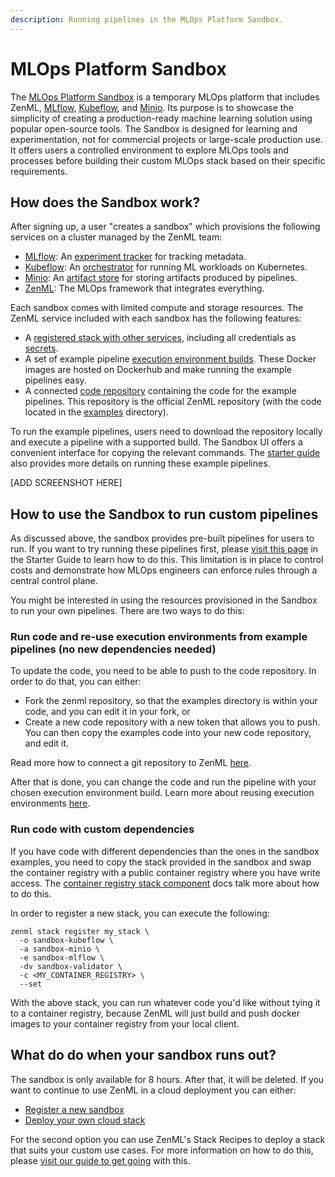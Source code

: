 ```yaml
---
description: Running pipelines in the MLOps Platform Sandbox.
---
```


# MLOps Platform Sandbox

The [MLOps Platform Sandbox](https://sandbox.zenml.io) is a temporary MLOps platform that includes ZenML, [MLflow](https://mlflow.org), [Kubeflow](https://www.kubeflow.org/), and [Minio](https://min.io/). Its purpose is to showcase the simplicity of creating a production-ready machine learning solution using popular open-source tools. The Sandbox is designed for learning and experimentation, not for commercial projects or large-scale production use. It offers users a controlled environment to explore MLOps tools and processes before building their custom MLOps stack based on their specific requirements.

## How does the Sandbox work?

After signing up, a user "creates a sandbox" which provisions the following services on a cluster managed by the ZenML team:

- [MLflow](https://mlflow.org): An [experiment tracker](../component-guide/experiment-trackers/experiment-trackers.md) for tracking metadata.
- [Kubeflow](https://kubeflow.org): An [orchestrator](../component-guide/orchestrators/orchestrators.md) for running ML workloads on Kubernetes.
- [Minio](https://min.io/): An [artifact store](../component-guide/artifact-stores/artifact-stores.md) for storing artifacts produced by pipelines.
- [ZenML](https://zenml.io): The MLOps framework that integrates everything.

Each sandbox comes with limited compute and storage resources. The ZenML service included with each sandbox has the following features:

- A [registered stack with other services](../starter-guide/understand-stacks.md), including all credentials as [secrets](../../platform-guide/set-up-your-mlops-platform/use-the-secret-store/use-the-secret-store.md).
- A set of example pipeline [execution environment builds](./manage-environments.md#execution-environments). These Docker images are hosted on Dockerhub and make running the example pipelines easy.
- A connected [code repository](./connect-your-git-repository.md) containing the code for the example pipelines. This repository is the official ZenML repository (with the code located in the [examples](https://github.com/zenml-io/zenml/tree/main/examples) directory).

To run the example pipelines, users need to download the repository locally and execute a pipeline with a supported build. The Sandbox UI offers a convenient interface for copying the relevant commands. The [starter guide](../starter-guide/switch-to-production.md) also provides more details on running these example pipelines.

[ADD SCREENSHOT HERE]

## How to use the Sandbox to run custom pipelines

As discussed above, the sandbox provides pre-built pipelines for users to run. If you want to try running these pipelines first, please [visit this page](../starter-guide/switch-to-production.md) in the Starter Guide to learn how to do this. This limitation is in place to control costs and demonstrate how MLOps engineers can enforce rules through a central control plane.

You might be interested in using the resources provisioned in the Sandbox to run your own pipelines. There are two ways to do this:

### Run code and re-use execution environments from example pipelines (no new dependencies needed)

To update the code, you need to be able to push to the code repository. In order to do that, you can either:

- Fork the zenml repository, so that the examples directory is within your code, and you can edit it in your fork, or
- Create a new code repository with a new token that allows you to push. You can then copy the examples code into your new code repository, and edit it.

Read more how to connect a git repository to ZenML [here](./connect-your-git-repository.md).

After that is done, you can change the code and run the pipeline with your chosen execution environment build. Learn more about reusing execution environments [here](./containerize-your-pipeline.md#reuse-docker-image-builds-from-previous-runs).

### Run code with custom dependencies

If you have code with different dependencies than the ones in the sandbox examples, you need to copy the stack provided in the sandbox and swap the container registry with a public container registry where you have write access. The [container registry stack component](../component-guide/container-registries/container-registries.md) docs talk more about how to do this.

In order to register a new stack, you can execute the following:

```shell
zenml stack register my_stack \
  -o sandbox-kubeflow \
  -a sandbox-minio \
  -e sandbox-mlflow \
  -dv sandbox-validator \
  -c <MY_CONTAINER_REGISTRY> \
  --set
```

With the above stack, you can run whatever code you'd like without tying it to a container registry, because ZenML will just build and push docker images to your container registry from your local client.

## What do do when your sandbox runs out?

The sandbox is only available for 8 hours. After that, it will be deleted. If
you want to continue to use ZenML in a cloud deployment you can either:

- [Register a new sandbox](https://sandbox.zenml.io/)
- [Deploy your own cloud stack](../../platform-guide/set-up-your-mlops-platform/deploy-and-set-up-a-cloud-stack/deploy-a-stack-after-using-the-sandbox.md)

For the second option you can use ZenML's Stack Recipes to deploy a stack that
suits your custom use cases. For more information on how to do this, please
[visit our guide to get going](../../platform-guide/set-up-your-mlops-platform/deploy-and-set-up-a-cloud-stack/deploy-a-stack-after-using-the-sandbox.md) with this.
